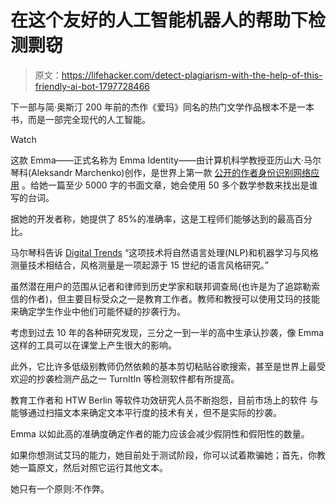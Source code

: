 # 在这个友好的人工智能机器人的帮助下检测剽窃

> 原文：<https://lifehacker.com/detect-plagiarism-with-the-help-of-this-friendly-ai-bot-1797728466>

下一部与简·奥斯汀 200 年前的杰作《爱玛》同名的热门文学作品根本不是一本书，而是一部完全现代的人工智能。

Watch

这款 Emma——正式名称为 Emma Identity——由计算机科学教授亚历山大·马尔琴科(Aleksandr Marchenko)创作，是世界上第一款 [公开的作者身份识别网络应用](http://emmaidentity.com/) 。给她一篇至少 5000 字的书面文章，她会使用 50 多个数学参数来找出是谁写的台词。

据她的开发者称，她提供了 85%的准确率，这是工程师们能够达到的最高百分比。

马尔琴科告诉 [Digital Trends](https://www.digitaltrends.com/cool-tech/emma-identity-ai-web-app/amp/) “这项技术将自然语言处理(NLP)和机器学习与风格测量技术相结合，风格测量是一项起源于 15 世纪的语言风格研究。”

虽然潜在用户的范围从记者和律师到历史学家和联邦调查局(也许是为了追踪勒索信的作者)，但主要目标受众之一是教育工作者。教师和教授可以使用艾玛的技能来确定学生作业中他们可能怀疑的抄袭行为。

考虑到过去 10 年的各种研究发现，三分之一到一半的高中生承认抄袭，像 Emma 这样的工具可以在课堂上产生很大的影响。

此外，它比许多低级别教师仍然依赖的基本剪切粘贴谷歌搜索，甚至是世界上最受欢迎的抄袭检测产品之一 TurnItIn 等检测软件都有所提高。

教育工作者和 HTW Berlin 等软件功效研究人员不断抱怨，目前市场上的软件 与能够通过扫描文本来确定文本平行度的技术有关，但不是实际的抄袭。

Emma 以如此高的准确度确定作者的能力应该会减少假阴性和假阳性的数量。

如果你想测试艾玛的能力，她目前处于测试阶段，你可以试着欺骗她；首先，你教她一篇原文，然后对照它运行其他文本。

她只有一个原则:不作弊。